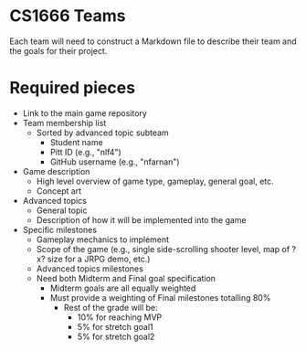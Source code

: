 # CS1666 Teams

Each team will need to construct a Markdown file to describe their team and the
goals for their project.

# Required pieces
* Link to the main game repository
* Team membership list
	* Sorted by advanced topic subteam
		* Student name
		* Pitt ID (e.g., "nlf4")
		* GitHub username (e.g., "nfarnan")
* Game description
	* High level overview of game type, gameplay, general goal, etc.
	* Concept art
* Advanced topics
	* General topic
	* Description of how it will be implemented into the game
* Specific milestones
	* Gameplay mechanics to implement
	* Scope of the game (e.g., single side-scrolling shooter level, map of ?x?
		size for a JRPG demo, etc.)
	* Advanced topics milestones
	* Need both Midterm and Final goal specification
		* Midterm goals are all equally weighted
		* Must provide a weighting of Final milestones totalling 80%
			* Rest of the grade will be:
				* 10% for reaching MVP
				* 5% for stretch goal1
				* 5% for stretch goal2

